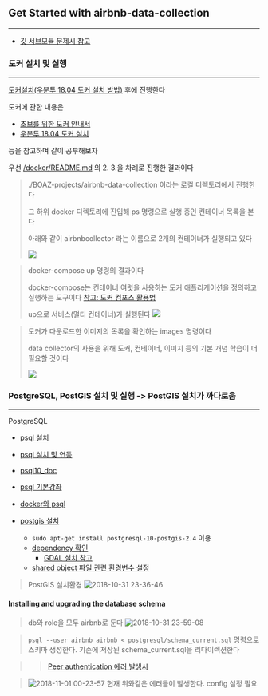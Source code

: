 ## Get Started with airbnb-data-collection
-------------------------

- [깃 서브모듈 문제시 참고](http://blog.naver.com/PostView.nhn?blogId=tommybee&logNo=220840604103&parentCategoryNo=&categoryNo=90&viewDate=&isShowPopularPosts=true&from=search)


### 도커 설치 및 실행
-------------------------------
[도커설치(우분투 18.04 도커 설치 방법)](https://blog.cosmosfarm.com/archives/248/%EC%9A%B0%EB%B6%84%ED%88%AC-18-04-%EB%8F%84%EC%BB%A4-docker-%EC%84%A4%EC%B9%98-%EB%B0%A9%EB%B2%95/) 후에 진행한다

도커에 관한 내용은 

- [초보를 위한 도커 안내서](https://subicura.com/2017/01/19/docker-guide-for-beginners-1.html) 
- [우분투 18.04 도커 설치](https://blog.cosmosfarm.com/archives/248/%EC%9A%B0%EB%B6%84%ED%88%AC-18-04-%EB%8F%84%EC%BB%A4-docker-%EC%84%A4%EC%B9%98-%EB%B0%A9%EB%B2%95/)


등을 참고하며 같이 공부해보자

우선 [/docker/README.md](https://github.com/tomslee/airbnb-data-collection/blob/462bac4719c6cddae586d3b23f6f9a5fd2fd3693/docker/README.md) 의 2. 3.을 차례로 진행한 결과이다

> ./BOAZ-projects/airbnb-data-collection 이라는 로컬 디렉토리에서 진행한다
>
> 그 하위 docker 디렉토리에 진입해 ps 명령으로 실행 중인 컨테이너 목록을 본다
>
> 아래와 같이 airbnbcollector 라는 이름으로 2개의 컨테이너가 실행되고 있다
>
> ![](https://user-images.githubusercontent.com/38183218/47371747-4d915f00-d723-11e8-8e7a-a6ba44386c61.png)

>  docker-compose up 명령의 결과이다
>
>  docker-compose는 컨테이너 여럿을 사용하는 도커 애플리케이션을 정의하고 실행하는 도구이다 [참고: 도커 컴포스 활용법](http://raccoonyy.github.io/docker-usages-for-dev-environment-setup/)
>
> up으로 서비스(멀티 컨테이너)가 실행된다
>![](https://user-images.githubusercontent.com/38183218/47370961-d27b7900-d721-11e8-81a2-18aa5c077d4b.png)

> 도커가 다운로드한 이미지의 목록을 확인하는 images 명령이다
>
> data collector의 사용을 위해 도커, 컨테이너, 이미지 등의 기본 개념 학습이 더 필요할 것이다
>
>![](https://user-images.githubusercontent.com/38183218/47371748-4e29f580-d723-11e8-9230-1aef26720657.png)


### PostgreSQL, PostGIS 설치 및 실행 -> PostGIS 설치가 까다로움
---------------------

PostgreSQL

  - [psql 설치](http://moomini.tistory.com/88)
  - [psql 설치 및 연동](https://wikidocs.net/7385)
  - [psql10_doc](http://postgresql.kr/docs/10/)
  - [psql 기본강좌](http://www.gurubee.net/postgresql/basic)
  - [docker와 psql](http://postgresql.kr/blog/docker_postgresql.html)
  
- [postgis 설치](http://paintitcode.tistory.com/35)
  - ``` sudo apt-get install postgresql-10-postgis-2.4 ``` 이용
  - [dependency 확인](https://postgis.net/docs/manual-2.4/postgis-ko_KR.html#install_short_version)
    - [GDAL 설치 참고](http://ngee.tistory.com/350)
  - [shared object 파일 관련 환경변수 설정](http://adnoctum.tistory.com/541)

> PostGIS 설치환경
> ![2018-10-31 23-36-46](https://user-images.githubusercontent.com/38183218/47796467-be5dfa00-dd67-11e8-9d17-ca6c989b32c0.png)

#### Installing and upgrading the database schema
> db와 role을 모두 airbnb로 둔다
> ![2018-10-31 23-59-08](https://user-images.githubusercontent.com/38183218/47797615-067e1c00-dd6a-11e8-9a44-58f00a40a3a0.png)

> ```psql --user airbnb airbnb < postgresql/schema_current.sql``` 명령으로 스키마 생성한다. 기존에 저장된 schema_current.sql을 리다이렉션한다

>> [Peer authentication 에러 발생시](http://zipeya.tistory.com/entry/postgresql-DB%EC%83%9D%EC%84%B1-%EB%B0%8F-%EC%A0%91%EC%86%8D-%EC%8B%9C-Peer-authentication%EC%97%90%EB%9F%AC-%EB%B0%9C%EC%83%9D-%EC%8B%9C-%ED%95%B4%EC%95%BC%ED%95%A0-%EA%B2%83)

> ![2018-11-01 00-23-57](https://user-images.githubusercontent.com/38183218/47798998-b8b6e300-dd6c-11e8-8348-b6425f83665d.png)
> 현재 위와같은 에러들이 발생한다. config 설정 필요



